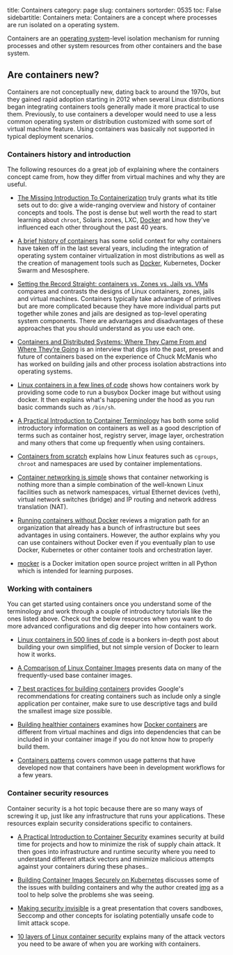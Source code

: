 title: Containers
category: page
slug: containers
sortorder: 0535
toc: False
sidebartitle: Containers
meta: Containers are a concept where processes are run isolated on a operating system.


Containers are an [operating system](/operating-systems.html)-level 
isolation mechanism for running processes and other system resources from
other containers and the base system.


## Are containers new?
Containers are not conceptually new, dating back to around the 1970s, but
they gained rapid adoption starting in 2012 when several Linux distributions
began integrating containers tools generally made it more practical to
use them. Previously, to use containers a developer would need to use a
less common operating system or distribution customized with some sort of
virtual machine feature. Using containers was basically not supported in typical
deployment scenarios.


### Containers history and introduction
The following resources do a great job of explaining where the containers
concept came from, how they differ from virtual machines and why they are
useful.

* [The Missing Introduction To Containerization](https://medium.com/faun/the-missing-introduction-to-containerization-de1fbb73efc5)
  truly grants what its title sets out to do: give a wide-ranging overview
  and history of container concepts and tools. The post is dense but well
  worth the read to start learning about `chroot`, Solaris zones, LXC,
  [Docker](/docker.html) and how they've influenced each other throughout
  the past 40 years.

* [A brief history of containers](https://mesosphere.com/blog/brief-history-containers/)
  has some solid context for why containers have taken off in the last
  several years, including the integration of operating system container
  virtualization in most distributions as well as the creation of management 
  tools such as [Docker](/docker.html), Kubernetes, Docker Swarm and 
  Mesosphere.

* [Setting the Record Straight: containers vs. Zones vs. Jails vs. VMs](https://blog.jessfraz.com/post/containers-zones-jails-vms/)
  compares and contrasts the designs of Linux containers, zones, jails
  and virtual machines. Containers typically take advantage of primitives
  but are more complicated because they have more individual parts put
  together while zones and jails are designed as top-level operating
  system components. There are advantages and disadvantages of these
  approaches that you should understand as you use each one.

* [Containers and Distributed Systems: Where They Came From and Where They’re Going](https://mesosphere.com/blog/containers-distributed-systems/)
  is an interview that digs into the past, present and future of
  containers based on the experience of Chuck McManis who has worked
  on building jails and other process isolation abstractions into
  operating systems.

* [Linux containers in a few lines of code](https://zserge.com/posts/containers/)
  shows how containers work by providing some code to run a busybox
  Docker image but without using docker. It then explains what's
  happening under the hood as you run basic commands such as `/bin/sh`.

* [A Practical Introduction to Container Terminology](https://developers.redhat.com/blog/2018/02/22/container-terminology-practical-introduction/)
  has both some solid introductory information on containers as well as
  a good description of terms such as container host, registry server,
  image layer, orchestration and many others that come up frequently
  when using containers.

* [Containers from scratch](https://ericchiang.github.io/post/containers-from-scratch/)
  explains how Linux features such as `cgroups`, `chroot` and namespaces
  are used by container implementations.

* [Container networking is simple](https://iximiuz.com/en/posts/container-networking-is-simple/)
  shows that container networking is nothing more than a simple combination
  of the well-known Linux facilities such as network namespaces, virtual 
  Ethernet devices (veth), virtual network switches (bridge) and
  IP routing and network address translation (NAT).

* [Running containers without Docker](https://jvns.ca/blog/2016/10/26/running-container-without-docker/)
  reviews a migration path for an organization that already has a bunch of
  infrastructure but sees advantages in using containers. However, the 
  author explains why you can use containers without Docker even if you
  eventually plan to use Docker, Kubernetes or other container tools and
  orchestration layer.

* [mocker](https://github.com/tonybaloney/mocker) is a Docker imitation
  open source project written in all Python which is intended for learning
  purposes.


### Working with containers
You can get started using containers once you understand some of the 
terminology and work through a couple of introductory tutorials like the ones
listed above. Check out the below resources when you want to do more advanced 
configurations and dig deeper into how containers work.

* [Linux containers in 500 lines of code](https://blog.lizzie.io/linux-containers-in-500-loc.html)
  is a bonkers in-depth post about building your own simplified, but not 
  simple version of Docker to learn how it works.

* [A Comparison of Linux Container Images](http://crunchtools.com/comparison-linux-container-images/)
  presents data on many of the frequently-used base container images.

* [7 best practices for building containers](https://cloudplatform.googleblog.com/2018/07/7-best-practices-for-building-containers.html)
  provides Google's recommendations for creating containers such as 
  include only a single application per container, make sure to use
  descriptive tags and build the smallest image size possible.

* [Building healthier containers](https://blog.kintoandar.com/2018/01/Building-healthier-containers.html)
  examines how [Docker containers](/docker.html) are different from 
  virtual machines and digs into dependencies that can be included in
  your container image if you do not know how to properly build them.

* [Containers patterns](https://l0rd.github.io/containerspatterns/)
  covers common usage patterns that have developed now that containers
  have been in development workflows for a few years.


### Container security resources
Container security is a hot topic because there are so many ways of screwing
it up, just like any infrastructure that runs your applications. These
resources explain security considerations specific to containers.

* [A Practical Introduction to Container Security](https://cloudberry.engineering/article/practical-introduction-container-security/)
  examines security at build time for projects and how to
  minimize the risk of supply chain attack. It then goes into
  infrastructure and runtime security where you need to understand
  different attack vectors and minimize malicious attempts against
  your containers during these phases..

* [Building Container Images Securely on Kubernetes](https://blog.jessfraz.com/post/building-container-images-securely-on-kubernetes/)
  discusses some of the issues with building containers and why the
  author created [img](https://github.com/genuinetools/img) as a tool
  to help solve the problems she was seeing.
 
* [Making security invisible](https://docs.google.com/presentation/d/1x0DfyC8OxTHsiqf6YRGmqS63CjqCs8-613T_Dzdyi0Q/mobilepresent?slide=id.p)
  is a great presentation that covers sandboxes, Seccomp and other
  concepts for isolating potentially unsafe code to limit attack scope.

* [10 layers of Linux container security](https://opensource.com/article/17/10/10-layers-container-security)
  explains many of the attack vectors you need to be aware of when you
  are working with containers.

